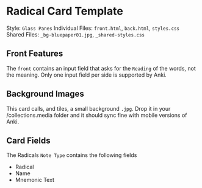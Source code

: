 # Radical Card Template
Style: `Glass Panes`
Individual Files: `front.html`, `back.html`, `styles.css` Shared Files: `_bg-bluepaper01.jpg`, `_shared-styles.css`

## Front Features
The `front` contains an input field that asks for the `Reading` of the words, not the meaning. Only one input field per side is supported by Anki. 

## Background Images
This card calls, and tiles, a small background `.jpg`. Drop it in your /collections.media folder and it should sync fine with mobile versions of Anki.

## Card Fields
The Radicals `Note Type` contains the following fields
- Radical
- Name
- Mnemonic Text